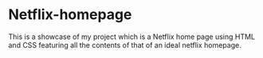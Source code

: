 # Netflix-homepage
This is a showcase of my project which is a Netflix home page using HTML and CSS featuring all the contents of that of an ideal netflix homepage.
